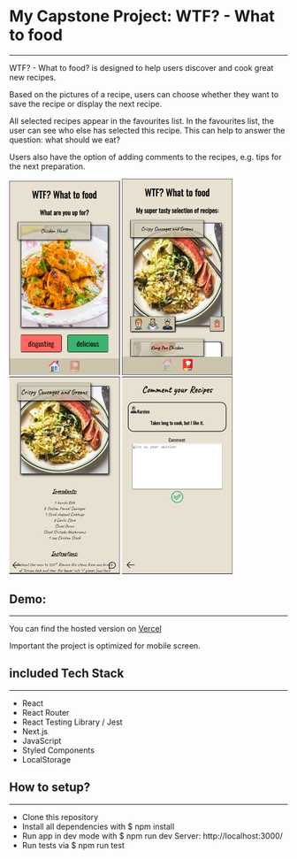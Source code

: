 # My Capstone Project: WTF? - What to food

---

WTF? - What to food? is designed to help users discover and cook great new recipes.

Based on the pictures of a recipe, users can choose whether they want to save the recipe or display the next recipe.

All selected recipes appear in the favourites list. In the favourites list, the user can see who else has selected this recipe. This can help to answer the question: what should we eat?

Users also have the option of adding comments to the recipes, e.g. tips for the next preparation.

<img src="./public/images/wtf1.PNG" width="200px">
<img src="./public/images/wtf2.PNG" width="200px">
<img src="./public/images/wtf3.PNG" width="200px">
<img src="./public/images/wtf4.PNG" width="200px">

## Demo:

---

You can find the hosted version on [Vercel](https://capstone-project-wtf.vercel.app/)

Important the project is optimized for mobile screen.

## included Tech Stack

---

- React
- React Router
- React Testing Library / Jest
- Next.js
- JavaScript
- Styled Components
- LocalStorage

## How to setup?

---

- Clone this repository
- Install all dependencies with $ npm install
- Run app in dev mode with $ npm run dev
  Server: http://localhost:3000/
- Run tests via $ npm run test
